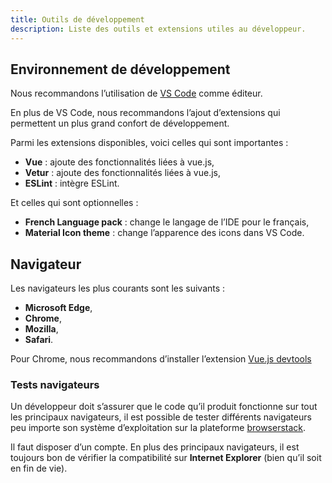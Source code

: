 ```yaml
---
title: Outils de développement
description: Liste des outils et extensions utiles au développeur.
---
```


## Environnement de développement

Nous recommandons l’utilisation de [VS Code](https://code.visualstudio.com) comme éditeur.

En plus de VS Code, nous recommandons l’ajout d’extensions qui permettent un plus grand confort de développement.

Parmi les extensions disponibles, voici celles qui sont importantes :

- **Vue** : ajoute des fonctionnalités liées à vue.js,
- **Vetur** : ajoute des fonctionnalités liées à vue.js,
- **ESLint** : intègre ESLint.

Et celles qui sont optionnelles :

- **French Language pack** : change le langage de l’IDE pour le français,
- **Material Icon theme** : change l’apparence des icons dans VS Code.

## Navigateur

Les navigateurs les plus courants sont les suivants :

- **Microsoft Edge**,
- **Chrome**,
- **Mozilla**,
- **Safari**.

Pour Chrome, nous recommandons d’installer l’extension [Vue.js devtools](https://chrome.google.com/webstore/detail/vuejs-devtools/ljjemllljcmogpfapbkkighbhhppjdbg)

### Tests navigateurs

Un développeur doit s’assurer que le code qu’il produit fonctionne sur tout les principaux navigateurs, il est possible de tester différents navigateurs peu importe son système d’exploitation sur la plateforme [browserstack](https://www.browserstack.com/).

<doc-alert type="error">
Il faut disposer d’un compte.
</doc-alert>

<doc-alert type="info">
En plus des principaux navigateurs, il est toujours bon de vérifier la compatibilité sur <b>Internet Explorer</b> (bien qu’il soit en fin de vie).
</doc-alert>



